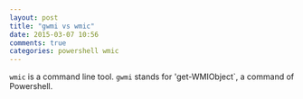 ```yaml
---
layout: post
title: "gwmi vs wmic"
date: 2015-03-07 10:56
comments: true
categories: powershell wmic 
---
```


`wmic` is a command line tool. `gwmi` stands for 'get-WMIObject`, a command of Powershell.
